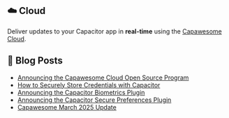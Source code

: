 <!--
# Capawesome

**Here are some ideas to get you started:**

🙋‍♀️ A short introduction - what is your organization all about?
🌈 Contribution guidelines - how can the community get involved?
👩‍💻 Useful resources - where can the community find your docs? Is there anything else the community should know?
🍿 Fun facts - what does your team eat for breakfast?
🧙 Remember, you can do mighty things with the power of [Markdown](https://docs.github.com/github/writing-on-github/getting-started-with-writing-and-formatting-on-github/basic-writing-and-formatting-syntax)
-->

## ☁️ Cloud

Deliver updates to your Capacitor app in **real-time** using the [Capawesome Cloud](https://cloud.capawesome.io/).

## 📕  Blog Posts

<!-- BLOG-POST-LIST:START -->
- [Announcing the Capawesome Cloud Open Source Program](https://capawesome.io/blog/capawesome-cloud-open-source-program/)
- [How to Securely Store Credentials with Capacitor](https://capawesome.io/blog/how-to-securely-store-credentials-with-capacitor/)
- [Announcing the Capacitor Biometrics Plugin](https://capawesome.io/blog/announcing-the-capacitor-biometrics-plugin/)
- [Announcing the Capacitor Secure Preferences Plugin](https://capawesome.io/blog/announcing-the-capacitor-secure-preferences-plugin/)
- [Capawesome March 2025 Update](https://capawesome.io/blog/2025-march-update/)
<!-- BLOG-POST-LIST:END -->
